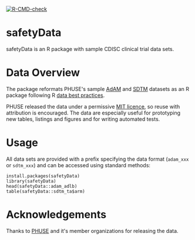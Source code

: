 <!-- badges: start -->
[![R-CMD-check](https://github.com/SafetyGraphics/safetyData/workflows/R-CMD-check/badge.svg)](https://github.com/SafetyGraphics/safetyData/actions)
<!-- badges: end -->
  
# safetyData

safetyData is an R package with sample CDISC clinical trial data sets.

# Data Overview

The package reformats PHUSE's sample [AdAM](https://github.com/phuse-org/phuse-scripts/tree/master/data/adam/cdiscpilot01) and [SDTM](https://github.com/phuse-org/phuse-scripts/tree/master/data/sdtm/cdiscpilot01) datasets as an R package following R [data best practices](https://r-pkgs.org/data.html).

PHUSE released the data under a permissive [MIT licence](https://github.com/phuse-org/phuse-scripts/blob/master/LICENSE.md), so reuse with attribution is encouraged. The data are especially useful for prototyping new tables, listings and figures and for writing automated tests. 

# Usage

All data sets are provided with a prefix specifying the data format (`adam_xxx` or `sdtm_xxx`) and can be accessed using standard methods: 

```
install.packages(safetyData)
library(safetyData)
head(safetyData::adam_adlb) 
table(safetyData::sdtm_ta$arm)
```

# Acknowledgements

Thanks to [PHUSE](https://phuse.global/) and it's member organizations for releasing the data. 
